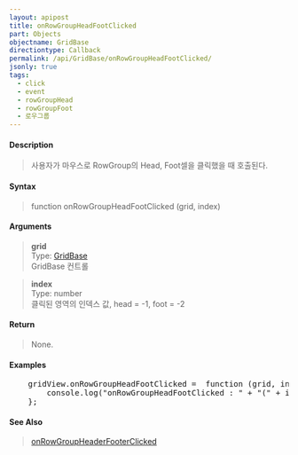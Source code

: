 ```yaml
---
layout: apipost
title: onRowGroupHeadFootClicked
part: Objects
objectname: GridBase
directiontype: Callback
permalink: /api/GridBase/onRowGroupHeadFootClicked/
jsonly: true
tags:
  - click
  - event
  - rowGroupHead
  - rowGroupFoot
  - 로우그룹
---
```



#### Description

> 사용자가 마우스로 RowGroup의 Head, Foot셀을 클릭했을 때 호출된다.  

#### Syntax

> function onRowGroupHeadFootClicked (grid, index)  

#### Arguments

> **grid**  
> Type: [GridBase](/api/GridBase/)  
> GridBase 컨트롤  

> **index**  
> Type: number  
> 클릭된 영역의 인덱스 값, head = -1, foot = -2

#### Return

> None.  

#### Examples 

<pre class="prettyprint">
    gridView.onRowGroupHeadFootClicked =  function (grid, index) {
        console.log("onRowGroupHeadFootClicked : " + "(" + index + ")")
    };
</pre>

#### See Also
> [onRowGroupHeaderFooterClicked](/api/GridBase/onRowGroupHeaderFooterClicked)